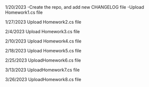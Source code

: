 1/20/2023 
  -Create the repo, and add new CHANGELOG file
  -Upload Homework1.cs file

1/27/2023
  Upload Homework2.cs file 

2/4/2023
  Upload Homework3.cs file

2/10/2023
  Upload Homework4.cs file

2/18/2023
  Upload Homework5.cs file
  
2/25/2023
  UploadHomework6.cs file
  
3/13/2023
  UploadHomework7.cs file

3/26/2023
  UploadHomework8.cs file
